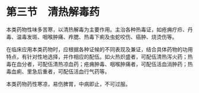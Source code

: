 # 第三节　清热解毒药

本类药物性味多苦寒，以清热解毒为主要作用。主治各种热毒证，如疮痈疔疖、丹毒、温毒发斑、咽喉肿痛、痄腮、热毒下痢及虫蛇咬伤、癌肿、烧烫伤等。

在临床应用本类药物时，应根据各种证候的不同表现及兼证，结合具体药物的功用特点，有针对性地选择，并作相应的配伍。如火热炽盛者，可配伍清热泻火药；热毒在血分者，可配伍清热凉血药；疮痈肿毒、咽喉肿痛者，可配伍活血消肿药；热毒血痢、里急后重者，可配伍活血行气药等。

本类药物药性寒凉，易伤脾胃，中病即止，不可过服。


